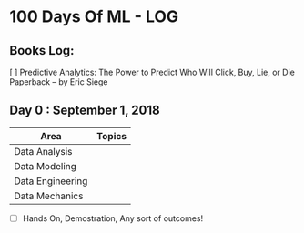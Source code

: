 # 100 Days Of ML - LOG

## Books Log: 
[ ] Predictive Analytics: The Power to Predict Who Will Click, Buy, Lie, or Die Paperback – by Eric Siege

## Day 0 : September 1, 2018

| Area                        | Topics      |
|-----------------------------|-------------|
| Data Analysis               |             |
| Data Modeling               |             |
| Data Engineering            |             |
| Data Mechanics              |             |

- [ ] Hands On, Demostration, Any sort of outcomes! 